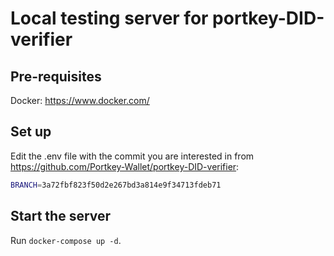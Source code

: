 # Local testing server for portkey-DID-verifier

## Pre-requisites

Docker: https://www.docker.com/

## Set up

Edit the .env file with the commit you are interested in from https://github.com/Portkey-Wallet/portkey-DID-verifier:

```bash
BRANCH=3a72fbf823f50d2e267bd3a814e9f34713fdeb71
```

## Start the server

Run `docker-compose up -d`.
